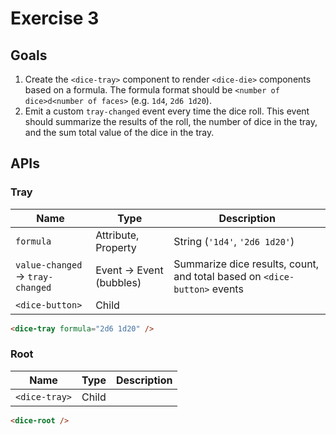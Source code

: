 # Exercise 3

## Goals

1. Create the `<dice-tray>` component to render `<dice-die>` components based on a formula. The formula format should be `<number of dice>d<number of faces>` (e.g. `1d4`, `2d6 1d20`).
2. Emit a custom `tray-changed` event every time the dice roll. This event should summarize the results of the roll, the number of dice in the tray, and the sum total value of the dice in the tray.

## APIs

### Tray

|Name|Type|Description|
|---|---|---|
|`formula`|Attribute, Property|String (`'1d4'`, `'2d6 1d20'`)|
|`value-changed` → `tray-changed`|Event → Event (bubbles)|Summarize dice results, count, and total based on `<dice-button>` events|
|`<dice-button>`|Child||

```html
<dice-tray formula="2d6 1d20" />
```

### Root

|Name|Type|Description|
|---|---|---|
|`<dice-tray>`|Child||

```html
<dice-root />
```
